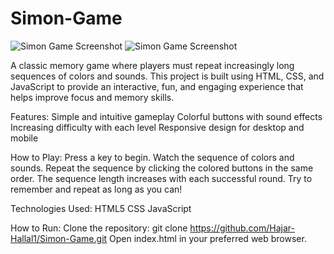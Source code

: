 # Simon-Game
![Simon Game Screenshot](assets/Screenshot1.png)
![Simon Game Screenshot](assets/Screenshot2.png)


A classic memory game where players must repeat increasingly long sequences of colors and sounds. This project is built using HTML, CSS, and JavaScript to provide an interactive, fun, and engaging experience that helps improve focus and memory skills.

Features:
Simple and intuitive gameplay
Colorful buttons with sound effects
Increasing difficulty with each level
Responsive design for desktop and mobile

How to Play:
Press a key to begin.
Watch the sequence of colors and sounds.
Repeat the sequence by clicking the colored buttons in the same order.
The sequence length increases with each successful round.
Try to remember and repeat as long as you can!

Technologies Used:
HTML5
CSS
JavaScript

How to Run:
Clone the repository:
git clone https://github.com/Hajar-Hallal1/Simon-Game.git
Open index.html in your preferred web browser.
